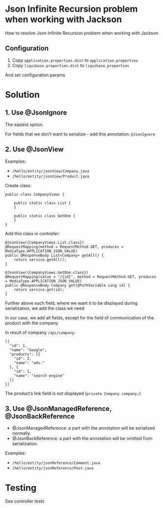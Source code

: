 # Json Infinite Recursion problem when working with Jackson

How to resolve Json Infinite Recursion problem when working with Jackson

## Configuration

1. Copy `application.properties.dist` to `application.properties` 
2. Copy `liquibase.properties.dist` to `liquibase.properties`

And set configuration params

# Solution

## 1. Use @JsonIgnore

The easiest option. 

For fields that we don’t want to serialize - add this annotation: `@JsonIgnore`

## 2. Use @JsonView

Examples:
- `/hello/entity/jsonView/Company.java`
- `/hello/entity/jsonView/Product.java`

Create class:

```
public class CompanyViews {

    public static class List {
    }

    public static class GetOne {
    }
}
```

Add this class in controller:

```
@JsonView({CompanyViews.List.class})
@RequestMapping(method = RequestMethod.GET, produces = MediaType.APPLICATION_JSON_VALUE)
public @ResponseBody List<Company> getAll() {
    return service.getAll();
}

@JsonView({CompanyViews.GetOne.class})
@RequestMapping(value = "/{id}", method = RequestMethod.GET, produces = MediaType.APPLICATION_JSON_VALUE)
public @ResponseBody Company get(@PathVariable Long id) {
    return service.get(id);
}
```

Further above each field, where we want it to be displayed during serialization, we add the class we need

In our case, we add all fields, except for the field of communication of the product with the company

In result of company `/api/company`:

```
[{
  "id": 1,
  "name": "Google",
  "products": [{
    "id": 2,
    "name": "adv."
  }, {
    "id": 1,
    "name": "search engine"
  }]
}]
```

The product’s link field is not displayed (`private Company company;`)

## 3. Use @JsonManagedReference, @JsonBackReference

- @JsonManagedReference: a part with the annotation will be serialized normally.
- @JsonBackReference: a part with the annotation will be omitted from serialization.

Examples:
- `/hello/entity/jsonReference/Comment.java`
- `/hello/entity/jsonReference/Post.java`

# Testing 

See controller tests